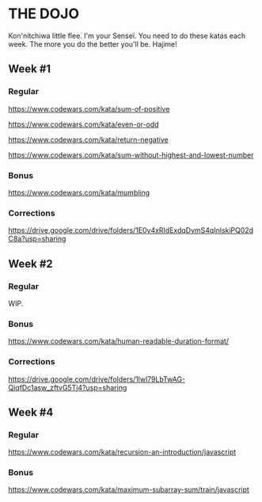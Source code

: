 # THE DOJO

Kon'nitchiwa little flee. 
I'm your Senseï.
You need to do these katas each week.
The more you do the better you'll be.
Hajime!

## Week #1
### Regular

https://www.codewars.com/kata/sum-of-positive

https://www.codewars.com/kata/even-or-odd

https://www.codewars.com/kata/return-negative

https://www.codewars.com/kata/sum-without-highest-and-lowest-number

### Bonus
https://www.codewars.com/kata/mumbling

### Corrections
https://drive.google.com/drive/folders/1E0y4xRIdExdqDvmS4qInlskiPQ02dC8a?usp=sharing

## Week #2
### Regular
WIP.

### Bonus
https://www.codewars.com/kata/human-readable-duration-format/
### Corrections
https://drive.google.com/drive/folders/1lwl79LbTwAG-QiqfDc1asw_zftvG5Tj4?usp=sharing

## Week #4
### Regular
https://www.codewars.com/kata/recursion-an-introduction/javascript

### Bonus
https://www.codewars.com/kata/maximum-subarray-sum/train/javascript
